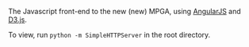 The Javascript front-end to the new (new) MPGA, using [AngularJS](http://angularjs.org/) and [D3.js](http://d3js.org/).

To view, run `python -m SimpleHTTPServer` in the root directory.
